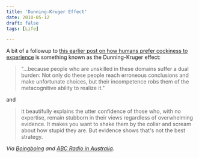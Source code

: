 ```yaml
---
title: 'Dunning-Kruger Effect'
date: 2010-05-12
draft: false
tags: [Life]

---
```


A bit of a followup to [this earlier post on how humans prefer cockiness to experience](https://chrisenns.com/2009/08/01/humans-prefer-cockiness-to-experience/) is something known as the Dunning-Kruger effect:

> "...because people who are unskilled in these domains suffer a dual burden: Not only do these people reach erroneous conclusions and make unfortunate choices, but their incompetence robs them of the metacognitive ability to realize it."

and

> It beautifully explains the utter confidence of those who, with no expertise, remain stubborn in their views regardless of overwhelming evidence. It makes you want to shake them by the collar and scream about how stupid they are. But evidence shows that's not the best strategy.

_Via [Boingboing](http://www.boingboing.net/2010/05/12/confident-dumb-peopl.html) and [ABC Radio in Australia](http://www.abc.net.au/rn/scienceshow/stories/2010/2893602.htm)._